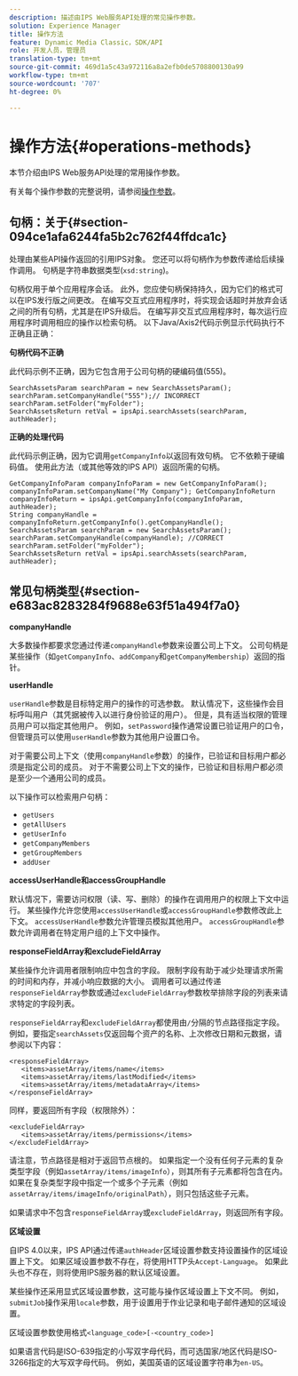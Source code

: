 ```yaml
---
description: 描述由IPS Web服务API处理的常见操作参数。
solution: Experience Manager
title: 操作方法
feature: Dynamic Media Classic，SDK/API
role: 开发人员，管理员
translation-type: tm+mt
source-git-commit: 469d1a5c43a972116a8a2efb0de5708800130a99
workflow-type: tm+mt
source-wordcount: '707'
ht-degree: 0%

---
```



# 操作方法{#operations-methods}

本节介绍由IPS Web服务API处理的常用操作参数。

有关每个操作参数的完整说明，请参阅[操作参数](/help/aem-ips-api/operations/c-operations-intro/c-methods/c-methods.md)。

## 句柄：关于{#section-094ce1afa6244fa5b2c762f44ffdca1c}

处理由某些API操作返回的引用IPS对象。 您还可以将句柄作为参数传递给后续操作调用。 句柄是字符串数据类型(`xsd:string`)。

句柄仅用于单个应用程序会话。 此外，您应使句柄保持持久，因为它们的格式可以在IPS发行版之间更改。 在编写交互式应用程序时，将实现会话超时并放弃会话之间的所有句柄，尤其是在IPS升级后。 在编写非交互式应用程序时，每次运行应用程序时调用相应的操作以检索句柄。 以下Java/Axis2代码示例显示代码执行不正确且正确：

**句柄代码不正确**

此代码示例不正确，因为它包含用于公司句柄的硬编码值(555)。

```
SearchAssetsParam searchParam = new SearchAssetsParam(); searchParam.setCompanyHandle("555");// INCORRECT 
searchParam.setFolder("myFolder"); 
SearchAssetsReturn retVal = ipsApi.searchAssets(searchParam, authHeader);
```

**正确的处理代码**

此代码示例正确，因为它调用`getCompanyInfo`以返回有效句柄。 它不依赖于硬编码值。 使用此方法（或其他等效的IPS API）返回所需的句柄。

```
GetCompanyInfoParam companyInfoParam = new GetCompanyInfoParam(); 
companyInfoParam.setCompanyName("My Company"); GetCompanyInfoReturn companyInfoReturn = ipsApi.getCompanyInfo(companyInfoParam, authHeader); 
String companyHandle = companyInfoReturn.getCompanyInfo().getCompanyHandle(); 
SearchAssetsParam searchParam = new SearchAssetsParam(); searchParam.setCompanyHandle(companyHandle); //CORRECT 
searchParam.setFolder("myFolder"); 
SearchAssetsReturn retVal = ipsApi.searchAssets(searchParam, authHeader);
```

## 常见句柄类型{#section-e683ac8283284f9688e63f51a494f7a0}

**companyHandle**

大多数操作都要求您通过传递`companyHandle`参数来设置公司上下文。 公司句柄是某些操作（如`getCompanyInfo`、`addCompany`和`getCompanyMembership`）返回的指针。

**userHandle**

`userHandle`参数是目标特定用户的操作的可选参数。 默认情况下，这些操作会目标呼叫用户（其凭据被传入以进行身份验证的用户）。 但是，具有适当权限的管理员用户可以指定其他用户。 例如，`setPassword`操作通常设置已验证用户的口令，但管理员可以使用`userHandle`参数为其他用户设置口令。

对于需要公司上下文（使用`companyHandle`参数）的操作，已验证和目标用户都必须是指定公司的成员。 对于不需要公司上下文的操作，已验证和目标用户都必须是至少一个通用公司的成员。

以下操作可以检索用户句柄：

* `getUsers`
* `getAllUsers`
* `getUserInfo`
* `getCompanyMembers`
* `getGroupMembers`
* `addUser`

**accessUserHandle和accessGroupHandle**

默认情况下，需要访问权限（读、写、删除）的操作在调用用户的权限上下文中运行。 某些操作允许您使用`accessUserHandle`或`accessGroupHandle`参数修改此上下文。 `accessUserHandle`参数允许管理员模拟其他用户。 `accessGroupHandle`参数允许调用者在特定用户组的上下文中操作。

**responseFieldArray和excludeFieldArray**

某些操作允许调用者限制响应中包含的字段。 限制字段有助于减少处理请求所需的时间和内存，并减小响应数据的大小。 调用者可以通过传递`responseFieldArray`参数或通过`excludeFieldArray`参数枚举排除字段的列表来请求特定的字段列表。

`responseFieldArray`和`excludeFieldArray`都使用由`/`分隔的节点路径指定字段。 例如，要指定`searchAssets`仅返回每个资产的名称、上次修改日期和元数据，请参阅以下内容：

```
<responseFieldArray> 
   <items>assetArray/items/name</items> 
   <items>assetArray/items/lastModified</items> 
   <items>assetArray/items/metadataArray</items> 
</responseFieldArray>
```

同样，要返回所有字段（权限除外）：

```
<excludeFieldArray> 
   <items>assetArray/items/permissions</items> 
</excludeFieldArray>
```

请注意，节点路径是相对于返回节点根的。 如果指定一个没有任何子元素的复杂类型字段（例如`assetArray/items/imageInfo`），则其所有子元素都将包含在内。 如果在复杂类型字段中指定一个或多个子元素（例如`assetArray/items/imageInfo/originalPath`），则只包括这些子元素。

如果请求中不包含`responseFieldArray`或`excludeFieldArray`，则返回所有字段。

**区域设置**

自IPS 4.0以来，IPS API通过传递`authHeader`区域设置参数支持设置操作的区域设置上下文。 如果区域设置参数不存在，将使用HTTP头`Accept-Language`。 如果此头也不存在，则将使用IPS服务器的默认区域设置。

某些操作还采用显式区域设置参数，这可能与操作区域设置上下文不同。 例如，`submitJob`操作采用`locale`参数，用于设置用于作业记录和电子邮件通知的区域设置。

区域设置参数使用格式`<language_code>[-<country_code>]`

如果语言代码是ISO-639指定的小写双字母代码，而可选国家/地区代码是ISO-3266指定的大写双字母代码。 例如，美国英语的区域设置字符串为`en-US`。
